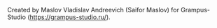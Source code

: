 Created by Maslov Vladislav Andreevich (Saifor Maslov) for Grampus-Studio (https://grampus-studio.ru/).